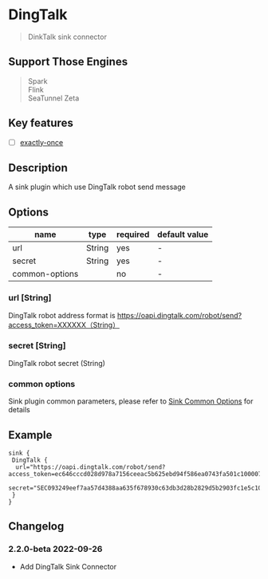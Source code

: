 # DingTalk

> DinkTalk sink connector

## Support Those Engines

> Spark<br/>
> Flink<br/>
> SeaTunnel Zeta<br/>

## Key features

- [ ] [exactly-once](../../concept/connector-v2-features.md)

## Description

A sink plugin which use DingTalk robot send message

## Options

|      name      |  type  | required | default value |
|----------------|--------|----------|---------------|
| url            | String | yes      | -             |
| secret         | String | yes      | -             |
| common-options |        | no       | -             |

### url [String]

DingTalk robot address format is https://oapi.dingtalk.com/robot/send?access_token=XXXXXX（String）

### secret [String]

DingTalk robot secret (String)

### common options

Sink plugin common parameters, please refer to [Sink Common Options](../sink-common-options.md) for details

## Example

```hocon
sink {
 DingTalk {
  url="https://oapi.dingtalk.com/robot/send?access_token=ec646cccd028d978a7156ceeac5b625ebd94f586ea0743fa501c100007890"
  secret="SEC093249eef7aa57d4388aa635f678930c63db3d28b2829d5b2903fc1e5c10000"
 }
}
```

## Changelog

### 2.2.0-beta 2022-09-26

- Add DingTalk Sink Connector

